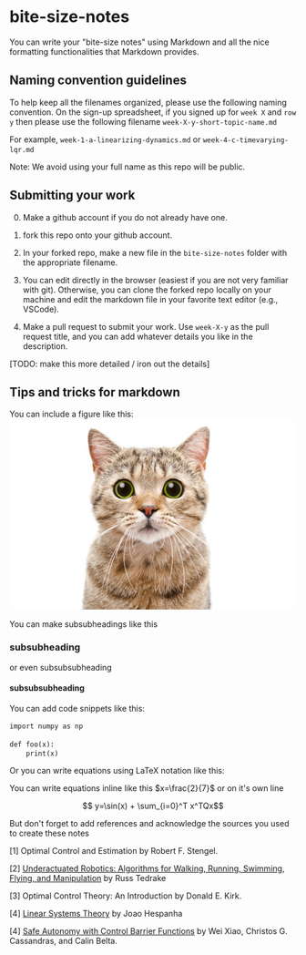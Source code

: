 # bite-size-notes

You can write your "bite-size notes" using Markdown and all the nice formatting functionalities that Markdown provides.

## Naming convention guidelines
To help keep all the filenames organized, please use the following naming convention. 
On the sign-up spreadsheet, if you signed up for `week X` and `row y` then please use the following filename `week-X-y-short-topic-name.md`

For example, `week-1-a-linearizing-dynamics.md` or `week-4-c-timevarying-lqr.md`

Note: We avoid using your full name as this repo will be public.

## Submitting your work

0. Make a github account if you do not already have one. 

1.  fork this repo onto your github account.

2. In your forked repo, make a new file in the `bite-size-notes` folder with the appropriate filename.

3. You can edit directly in the browser (easiest if you are not very familiar with git). Otherwise, you can clone the forked repo locally on your machine and edit the markdown file in your favorite text editor (e.g., VSCode).

4. Make a pull request to submit your work. Use `week-X-y` as the pull request title, and you can add whatever details you like in the description.

[TODO: make this more detailed / iron out the details]

## Tips and tricks for markdown

You can include a figure like this:
![alt text](figs/leung_cat.jpg "Title")

You can make subsubheadings like this
### subsubheading

or even subsubsubheading
#### subsubsubheading

You can add code snippets like this:
```
import numpy as np

def foo(x):
    print(x)
```

Or you can write equations using LaTeX notation like this:

You can write equations inline like this $x=\frac{2}{7}$ or on it's own line

$$ y=\sin(x) + \sum_{i=0}^T x^TQx$$

But don't forget to add references and acknowledge the sources you used to create these notes

[1] Optimal Control and Estimation by Robert F. Stengel.

[2] [Underactuated Robotics: Algorithms for Walking, Running, Swimming, Flying, and Manipulation](https://underactuated.csail.mit.edu/) by Russ Tedrake 

[3] Optimal Control Theory: An Introduction by Donald E. Kirk.

[4] [Linear Systems Theory](https://web.ece.ucsb.edu/~hespanha/linearsystems/) by Joao Hespanha

[4] [Safe Autonomy with Control Barrier Functions](https://link.springer.com/book/10.1007/978-3-031-27576-0) by Wei Xiao, Christos G. Cassandras, and Calin Belta.
